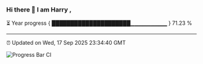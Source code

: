 ### Hi there 👋 I am Harry , 

⏳ Year progress { █████████████████████▁▁▁▁▁▁▁▁▁ } 71.23 %

---

⏰ Updated on Wed, 17 Sep 2025 23:34:40 GMT

![Progress Bar CI](https://github.com/duykhang68/duykhang68/workflows/Progress%20Bar%20CI/badge.svg)
